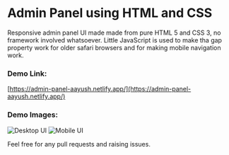 # Admin Panel using HTML and CSS
Responsive admin panel UI made made from pure HTML 5 and CSS 3, no framework involved whatsoever.
Little JavaScript is used to make tha gap property work for older safari browsers and for making mobile navigation work.

### Demo Link:
[https://admin-panel-aayush.netlify.app/](https://admin-panel-aayush.netlify.app/)

### Demo Images:
![Desktop UI](https://i.postimg.cc/br43x8Mk/Screenshot-2021-10-02-at-16-49-15-Inter-Admin-Panel.png)
![Mobile UI](https://i.postimg.cc/yYHkQ2HT/Whats-App-Image-2021-10-02-at-4-17-55-PM.jpg)

Feel free for any pull requests and raising issues.
